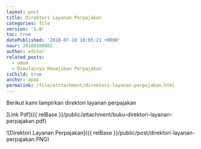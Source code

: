 ```yaml
---
layout: post
title: Direktori Layanan Perpajakan
categories: file
version: '1.0'
toc: true
datePublished: '2018-07-10 16:05:21 +0000'
nour: 20180100002
author: editor
related_posts:
  - umum
  - Dimulainya Kewajiban Perpajakan
isChild: true
anchor: wpop
permalink: /file/atttachment/direktori-layanan-perpajakan.html
---
```

Berikut kami lampirkan direktori layanan perpajakan 

[Link Pdf]({{ relBase }}/public/attachment/buku-direktori-layanan-perpajakan.pdf)

![Direktori Layanan Perpajakan]({{ relBase }}/public/post/direktori-layanan-perpajakan.PNG)
